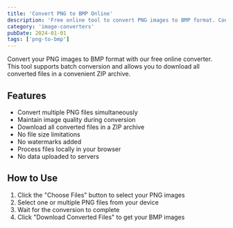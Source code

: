 ```yaml
---
title: 'Convert PNG to BMP Online'
description: 'Free online tool to convert PNG images to BMP format. Convert multiple PNG files at once and download them as a ZIP archive.'
category: 'image-converters'
pubDate: 2024-01-01
tags: ['png-to-bmp']
---
```



Convert your PNG images to BMP format with our free online converter. This tool supports batch conversion and allows you to download all converted files in a convenient ZIP archive.

<!-- ## Features -->

## Features 

- Convert multiple PNG files simultaneously
- Maintain image quality during conversion
- Download all converted files in a ZIP archive
- No file size limitations
- No watermarks added
- Process files locally in your browser
- No data uploaded to servers

## How to Use

1. Click the "Choose Files" button to select your PNG images
2. Select one or multiple PNG files from your device
3. Wait for the conversion to complete
4. Click "Download Converted Files" to get your BMP images
